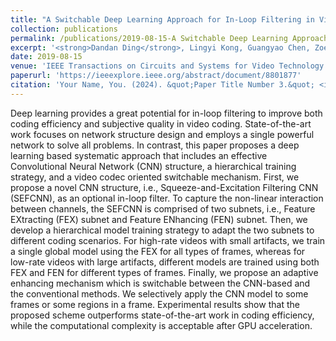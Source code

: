 ```yaml
---
title: "A Switchable Deep Learning Approach for In-Loop Filtering in Video Coding"
collection: publications
permalink: /publications/2019-08-15-A Switchable Deep Learning Approach for In-Loop Filtering in Video Coding
excerpt: '<strong>Dandan Ding</strong>, Lingyi Kong, Guangyao Chen, Zoe Liu, and Yong Fang*'
date: 2019-08-15
venue: 'IEEE Transactions on Circuits and Systems for Video Technology'
paperurl: 'https://ieeexplore.ieee.org/abstract/document/8801877'
citation: 'Your Name, You. (2024). &quot;Paper Title Number 3.&quot; <i>GitHub Journal of Bugs</i>. 1(3).'
---
```



Deep learning provides a great potential for in-loop filtering to improve both coding efficiency and subjective quality in video coding. State-of-the-art work focuses on network structure design and employs a single powerful network to solve all problems. In contrast, this paper proposes a deep learning based systematic approach that includes an effective Convolutional Neural Network (CNN) structure, a hierarchical training strategy, and a video codec oriented switchable mechanism. First, we propose a novel CNN structure, i.e., Squeeze-and-Excitation Filtering CNN (SEFCNN), as an optional in-loop filter. To capture the non-linear interaction between channels, the SEFCNN is comprised of two subnets, i.e., Feature EXtracting (FEX) subnet and Feature ENhancing (FEN) subnet. Then, we develop a hierarchical model training strategy to adapt the two subnets to different coding scenarios. For high-rate videos with small artifacts, we train a single global model using the FEX for all types of frames, whereas for low-rate videos with large artifacts, different models are trained using both FEX and FEN for different types of frames. Finally, we propose an adaptive enhancing mechanism which is switchable between the CNN-based and the conventional methods. We selectively apply the CNN model to some frames or some regions in a frame. Experimental results show that the proposed scheme outperforms state-of-the-art work in coding efficiency, while the computational complexity is acceptable after GPU acceleration.
